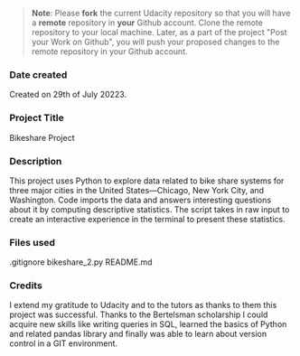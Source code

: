 >**Note**: Please **fork** the current Udacity repository so that you will have a **remote** repository in **your** Github account. Clone the remote repository to your local machine. Later, as a part of the project "Post your Work on Github", you will push your proposed changes to the remote repository in your Github account.

### Date created
Created on 29th of July 20223.

### Project Title
Bikeshare Project

### Description
This project uses Python to explore data related to bike share systems for three major cities in the United States—Chicago, New York City, and Washington. Code imports the data and answers interesting questions about it by computing descriptive statistics. The script takes in raw input to create an interactive experience in the terminal to present these statistics.

### Files used
.gitignore
bikeshare_2.py
README.md

### Credits
I extend my gratitude to Udacity and to the tutors as thanks to them this project was successful. Thanks to the Bertelsman scholarship I could acquire new skills like writing queries in SQL, learned the basics of Python and related pandas library and finally was able to learn about version control in a GIT environment. 